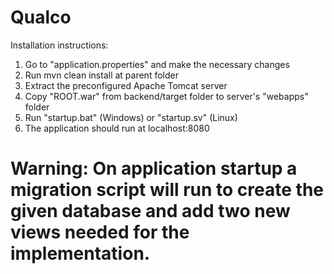 # Qualco

Installation instructions:
1. Go to "application.properties" and make the necessary changes
2. Run mvn clean install at parent folder
3. Extract the preconfigured Apache Tomcat server 
4. Copy "ROOT.war" from backend/target folder to server's "webapps" folder
5. Run "startup.bat" (Windows) or "startup.sv" (Linux)
6. The application should run at localhost:8080


# Warning: On application startup a migration script will run to create the given database and add two new views needed for the implementation.
